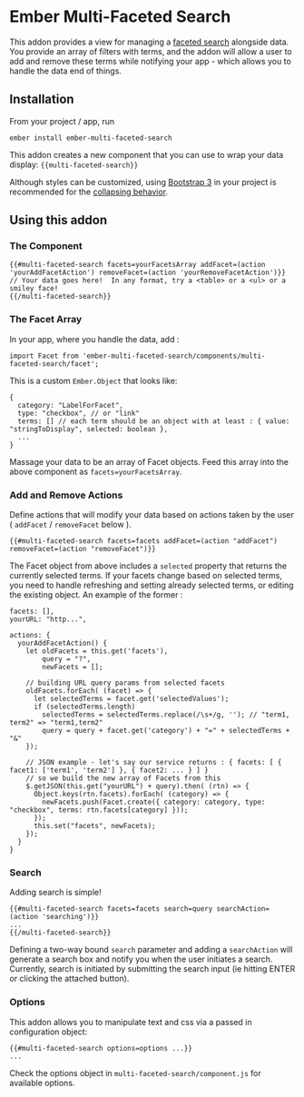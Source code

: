# Ember Multi-Faceted Search

This addon provides a view for managing a [faceted search](https://en.wikipedia.org/wiki/Faceted_search) alongside data.  You provide an array of filters with terms, and the addon will allow a user to add and remove these terms while notifying your app - which allows you to handle the data end of things.

## Installation

From your project / app, run
```
ember install ember-multi-faceted-search
```

This addon creates a new component that you can use to wrap your data display: `{{multi-faceted-search}}`

Although styles can be customized, using [Bootstrap 3](http://getbootstrap.com/getting-started/) in your project is recommended for the [collapsing behavior](http://getbootstrap.com/javascript/#collapse).

## Using this addon

### The Component
```
{{#multi-faceted-search facets=yourFacetsArray addFacet=(action 'yourAddFacetAction') removeFacet=(action 'yourRemoveFacetAction')}}
// Your data goes here!  In any format, try a <table> or a <ul> or a smiley face!
{{/multi-faceted-search}}
```

### The Facet Array

In your app, where you handle the data, add :

```
import Facet from 'ember-multi-faceted-search/components/multi-faceted-search/facet';
```

This is a custom `Ember.Object` that looks like:

```
{
  category: "LabelForFacet",
  type: "checkbox", // or "link"
  terms: [] // each term should be an object with at least : { value: "stringToDisplay", selected: boolean },
  ...
}
```

Massage your data to be an array of Facet objects.  Feed this array into the above component as `facets=yourFacetsArray`.

### Add and Remove Actions

Define actions that will modify your data based on actions taken by the user ( `addFacet` / `removeFacet` below ).

```
{{#multi-faceted-search facets=facets addFacet=(action "addFacet") removeFacet=(action "removeFacet")}}
```

The Facet object from above includes a `selected` property that returns the currently selected terms.  If your facets change based on selected terms, you need to handle refreshing and setting already selected terms, or editing the existing object.  An example of the former : 

```
facets: [],
yourURL: "http...",

actions: {
  yourAddFacetAction() {
    let oldFacets = this.get('facets'),
        query = "?",
        newFacets = [];

    // building URL query params from selected facets
    oldFacets.forEach( (facet) => {
      let selectedTerms = facet.get('selectedValues');
      if (selectedTerms.length)
        selectedTerms = selectedTerms.replace(/\s+/g, ''); // "term1, term2" => "term1,term2"
        query = query + facet.get('category') + "=" + selectedTerms + "&"
    });

    // JSON example - let's say our service returns : { facets: [ { facet1: ['term1', 'term2'] }, { facet2: ... } ] }
    // so we build the new array of Facets from this
    $.getJSON(this.get("yourURL") + query).then( (rtn) => {
      Object.keys(rtn.facets).forEach( (category) => {
        newFacets.push(Facet.create({ category: category, type: "checkbox", terms: rtn.facets[category] }));
      });
      this.set("facets", newFacets);
    });
  }
}
```

### Search

Adding search is simple!

```
{{#multi-faceted-search facets=facets search=query searchAction=(action 'searching')}}
...
{{/multi-faceted-search}}
```

Defining a two-way bound `search` parameter and adding a `searchAction` will generate a search box and notify you when the user initiates a search.  Currently, search is initiated by submitting the search input (ie hitting ENTER or clicking the attached button).

### Options

This addon allows you to manipulate text and css via a passed in configuration object:

```
{{#multi-faceted-search options=options ...}}
...
```

Check the options object in `multi-faceted-search/component.js` for available options.
